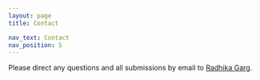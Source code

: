 ```yaml
---
layout: page
title: Contact

nav_text: Contact
nav_position: 5
---
```


Please direct any questions and all submissions by email to <a href="mailto:rgarg01@syr.edu?subject=CUI%40CSCW%20workshop" title="Email Radhika Garg with any questions or submission information">Radhika Garg</a>.